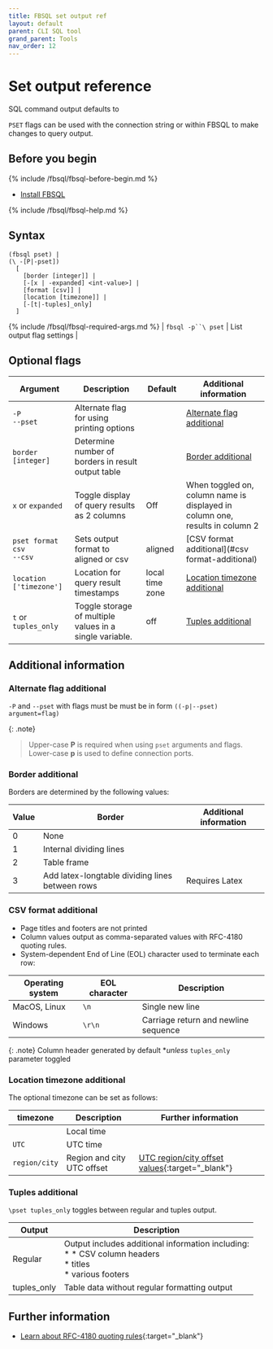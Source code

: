 ```yaml
---
title: FBSQL set output ref
layout: default
parent: CLI SQL tool
grand_parent: Tools
nav_order: 12
---
```


# Set output reference

SQL command output defaults to

`PSET` flags can be used with the connection string or within FBSQL to make changes to query output.

## Before you begin

{% include /fbsql/fbsql-before-begin.md %}
* [Install FBSQL](/docs/tools/fbsql/fbsql-install)

{% include /fbsql/fbsql-help.md %}

## Syntax

```
(fbsql pset) |
(\ -[P|-pset])
  [
    [border [integer]] |
    [-[x | -expanded] <int-value>] |
    [format [csv]] |
    [location [timezone]] |
    [-[t|-tuples]_only]
  ]
```

{% include /fbsql/fbsql-required-args.md %}
| `fbsql -p``\ pset` | List output flag settings |

## Optional flags

| Argument | Description | Default | Additional information |
|---|---|---|---|
| `-P`<br/>`--pset` | Alternate flag for using printing options |  | [Alternate flag additional](#alternate-flag-additional) |
| `border [integer]` | Determine number of borders in result output table |  | [Border additional](#border-additional) |
| `x` or `expanded` | Toggle display of query results as 2 columns | Off | When toggled on, column name is displayed in column one, results in column 2 |
| `pset format csv`<br/> `--csv` | Sets output format to aligned or csv | aligned | [CSV format additional](#csv format-additional) |
| `location ['timezone']` | Location for query result timestamps | local time zone | [Location timezone additional ](#location-timezone-additional)
| `t` or `tuples_only` | Toggle storage of multiple values in a single variable. | off | [Tuples additional](#tuples-additional) |

## Additional information

### Alternate flag additional

`-P` and `--pset` with flags must be must be in form `((-p|--pset) argument=flag)`

{: .note}
>Upper-case **P** is required when using `pset` arguments and flags.
>Lower-case **p** is used to define connection ports.

### Border additional

Borders are determined by the following values:

| Value | Border | Additional information |
|---|---|---|
| 0 | None |  |
| 1 | Internal dividing lines |  |
| 2 | Table frame |  |
| 3 | Add latex-longtable dividing lines between rows | Requires Latex |

### CSV format additional

* Page titles and footers are not printed
* Column values output as comma-separated values with RFC-4180 quoting rules.
* System-dependent End of Line (EOL) character used to terminate each row:

| Operating system | EOL character | Description |
|---|---|---|
| MacOS, Linux | `\n` | Single new line |
| Windows | `\r\n` | Carriage return and newline sequence |

{: .note}
Column header generated by default **unless* `tuples_only` parameter toggled

### Location timezone additional

The optional timezone can be set as follows:

| timezone | Description | Further information |
|---|---|---|
| <none> | Local time |  |
| `UTC` | UTC time |
| `region/city` | Region and city UTC offset | [UTC region/city offset values](https://en.wikipedia.org/wiki/List_of_tz_database_time_zones){:target="_blank"}

### Tuples additional

`\pset tuples_only` toggles between regular and tuples output.

| Output | Description |
|---|---|
| Regular | Output includes additional information including:<br/>* * CSV column headers<br/>* titles<br/>* various footers |
| tuples_only | Table data without regular formatting output |

## Further information

* [Learn about RFC-4180 quoting rules](https://www.rfc-editor.org/rfc/rfc4180){:target="_blank"}
